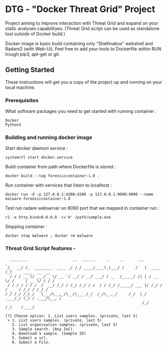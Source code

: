 # DTG - "Docker Threat Grid" Project

Project aiming to improve interaction with Threat Grid and expand on your static analyses capabilityes.
(Threat Grid script can be used as standalone tool outside of Docker build.)

Docker image is basic build containing only "Shellinabox" webshell and Radare2 (with Web-Ui).
Feel free to add your tools to Dockerfile within RUN trough pip3, apt-get or git.

## Getting Started

These instructions will get you a copy of the project up and running on your local machine. 

### Prerequisites

What software packages you need to get started with running container :

```
Docker
Python3
```

### Building and running docker image 

Start docker daemon service :

```
systemctl start docker.service
```

Build container from path where Dockerfile is stored :

```
docker build --tag forensiccontainer:1.0 .
```

Run container with services that listen to localhost :

```
docker run -d -p 127.0.0.1:4200:4200 -p 127.0.0.1:9090:9090 --name malware forensiccontainer:1.0
```

Test run radare webserver on 9090 port that we mapped in container run :
```
r2 -e http.bind=0.0.0.0 -c='H' /path/sample.exe
```

Stopping container :

```
docker stop malware ; docker rm malware
```

### Threat Grid Script features -

```
  ________                    __  ______     _     __      ___          _                   
 /_  __/ /_  ________  ____ _/ /_/ ____/____(_)___/ /     /   |  ____  (_)     ____  __  __ 
  / / / __ \/ ___/ _ \/ __ `/ __/ / __/ ___/ / __  /_____/ /| | / __ \/ /     / __ \/ / / / 
 / / / / / / /  /  __/ /_/ / /_/ /_/ / /  / / /_/ /_____/ ___ |/ /_/ / / _   / /_/ / /_/ /  
/_/ /_/ /_/_/   \___/\__,_/\__/\____/_/  /_/\__,_/     /_/  |_/ .___/_/ (_) / .___/\__, /   
                                                             /_/           /_/    /____/    
                                                                                            
[?] Choose option: 1. List users samples. (private, last 5)
 > 1. List users samples. (private, last 5)
   2. List organisation samples. (private, last 5)
   3. Sample search. (Any IoC)
   4. Download a sample. (Sample ID)
   5. Submit a url.
   6. Submit a File.
   
```
